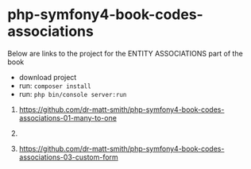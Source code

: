 # php-symfony4-book-codes-associations

Below are links to the project for the ENTITY ASSOCIATIONS part of the book

- download project
- run: `composer install`
- run: `php bin/console server:run`

1. https://github.com/dr-matt-smith/php-symfony4-book-codes-associations-01-many-to-one

1. 

1. https://github.com/dr-matt-smith/php-symfony4-book-codes-associations-03-custom-form

